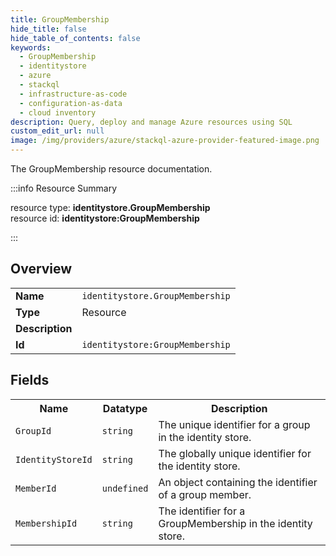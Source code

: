 ```yaml
---
title: GroupMembership
hide_title: false
hide_table_of_contents: false
keywords:
  - GroupMembership
  - identitystore
  - azure
  - stackql
  - infrastructure-as-code
  - configuration-as-data
  - cloud inventory
description: Query, deploy and manage Azure resources using SQL
custom_edit_url: null
image: /img/providers/azure/stackql-azure-provider-featured-image.png
---
```

The GroupMembership resource documentation.

:::info Resource Summary

<div class="row">
<div class="providerDocColumn">
<span>resource type:&nbsp;<b>identitystore.GroupMembership</b></span><br />
<span>resource id:&nbsp;<b>identitystore:GroupMembership</b></span><br />
</div>
</div>

:::

## Overview
<table><tbody>
<tr><td><b>Name</b></td><td><code>identitystore.GroupMembership</code></td></tr>
<tr><td><b>Type</b></td><td>Resource</td></tr>
<tr><td><b>Description</b></td><td></td></tr>
<tr><td><b>Id</b></td><td><code>identitystore:GroupMembership</code></td></tr>
</tbody></table>

## Fields
<table><tbody>
<tr><th>Name</th><th>Datatype</th><th>Description</th></tr>
<tr><td><code>GroupId</code></td><td><code>string</code></td><td>The unique identifier for a group in the identity store.</td></tr><tr><td><code>IdentityStoreId</code></td><td><code>string</code></td><td>The globally unique identifier for the identity store.</td></tr><tr><td><code>MemberId</code></td><td><code>undefined</code></td><td>An object containing the identifier of a group member.</td></tr><tr><td><code>MembershipId</code></td><td><code>string</code></td><td>The identifier for a GroupMembership in the identity store.</td></tr>
</tbody></table>